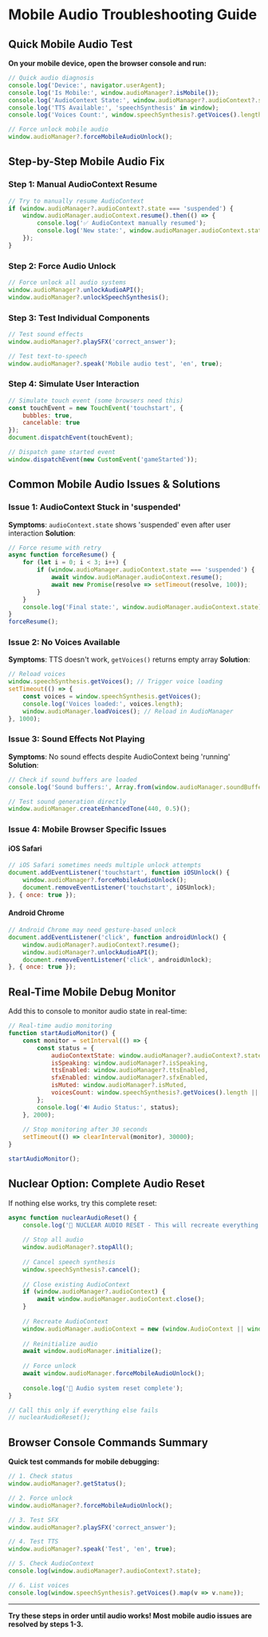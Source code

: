 # Mobile Audio Troubleshooting Guide

## Quick Mobile Audio Test

**On your mobile device, open the browser console and run:**

```javascript
// Quick audio diagnosis
console.log('Device:', navigator.userAgent);
console.log('Is Mobile:', window.audioManager?.isMobile());
console.log('AudioContext State:', window.audioManager?.audioContext?.state);
console.log('TTS Available:', 'speechSynthesis' in window);
console.log('Voices Count:', window.speechSynthesis?.getVoices().length || 0);

// Force unlock mobile audio
window.audioManager?.forceMobileAudioUnlock();
```

## Step-by-Step Mobile Audio Fix

### Step 1: Manual AudioContext Resume
```javascript
// Try to manually resume AudioContext
if (window.audioManager?.audioContext?.state === 'suspended') {
    window.audioManager.audioContext.resume().then(() => {
        console.log('✅ AudioContext manually resumed');
        console.log('New state:', window.audioManager.audioContext.state);
    });
}
```

### Step 2: Force Audio Unlock
```javascript
// Force unlock all audio systems
window.audioManager?.unlockAudioAPI();
window.audioManager?.unlockSpeechSynthesis();
```

### Step 3: Test Individual Components
```javascript
// Test sound effects
window.audioManager?.playSFX('correct_answer');

// Test text-to-speech
window.audioManager?.speak('Mobile audio test', 'en', true);
```

### Step 4: Simulate User Interaction
```javascript
// Simulate touch event (some browsers need this)
const touchEvent = new TouchEvent('touchstart', {
    bubbles: true,
    cancelable: true
});
document.dispatchEvent(touchEvent);

// Dispatch game started event
window.dispatchEvent(new CustomEvent('gameStarted'));
```

## Common Mobile Audio Issues & Solutions

### Issue 1: AudioContext Stuck in 'suspended'
**Symptoms**: `audioContext.state` shows 'suspended' even after user interaction
**Solution**: 
```javascript
// Force resume with retry
async function forceResume() {
    for (let i = 0; i < 3; i++) {
        if (window.audioManager.audioContext.state === 'suspended') {
            await window.audioManager.audioContext.resume();
            await new Promise(resolve => setTimeout(resolve, 100));
        }
    }
    console.log('Final state:', window.audioManager.audioContext.state);
}
forceResume();
```

### Issue 2: No Voices Available
**Symptoms**: TTS doesn't work, `getVoices()` returns empty array
**Solution**:
```javascript
// Reload voices
window.speechSynthesis.getVoices(); // Trigger voice loading
setTimeout(() => {
    const voices = window.speechSynthesis.getVoices();
    console.log('Voices loaded:', voices.length);
    window.audioManager.loadVoices(); // Reload in AudioManager
}, 1000);
```

### Issue 3: Sound Effects Not Playing
**Symptoms**: No sound effects despite AudioContext being 'running'
**Solution**:
```javascript
// Check if sound buffers are loaded
console.log('Sound buffers:', Array.from(window.audioManager.soundBuffers.keys()));

// Test sound generation directly
window.audioManager.createEnhancedTone(440, 0.5)();
```

### Issue 4: Mobile Browser Specific Issues

#### iOS Safari
```javascript
// iOS Safari sometimes needs multiple unlock attempts
document.addEventListener('touchstart', function iOSUnlock() {
    window.audioManager?.forceMobileAudioUnlock();
    document.removeEventListener('touchstart', iOSUnlock);
}, { once: true });
```

#### Android Chrome
```javascript
// Android Chrome may need gesture-based unlock
document.addEventListener('click', function androidUnlock() {
    window.audioManager?.audioContext?.resume();
    window.audioManager?.unlockAudioAPI();
    document.removeEventListener('click', androidUnlock);
}, { once: true });
```

## Real-Time Mobile Debug Monitor

Add this to console to monitor audio state in real-time:

```javascript
// Real-time audio monitoring
function startAudioMonitor() {
    const monitor = setInterval(() => {
        const status = {
            audioContextState: window.audioManager?.audioContext?.state,
            isSpeaking: window.audioManager?.isSpeaking,
            ttsEnabled: window.audioManager?.ttsEnabled,
            sfxEnabled: window.audioManager?.sfxEnabled,
            isMuted: window.audioManager?.isMuted,
            voicesCount: window.speechSynthesis?.getVoices().length || 0
        };
        console.log('🔊 Audio Status:', status);
    }, 2000);
    
    // Stop monitoring after 30 seconds
    setTimeout(() => clearInterval(monitor), 30000);
}

startAudioMonitor();
```

## Nuclear Option: Complete Audio Reset

If nothing else works, try this complete reset:

```javascript
async function nuclearAudioReset() {
    console.log('🚨 NUCLEAR AUDIO RESET - This will recreate everything');
    
    // Stop all audio
    window.audioManager?.stopAll();
    
    // Cancel speech synthesis
    window.speechSynthesis?.cancel();
    
    // Close existing AudioContext
    if (window.audioManager?.audioContext) {
        await window.audioManager.audioContext.close();
    }
    
    // Recreate AudioContext
    window.audioManager.audioContext = new (window.AudioContext || window.webkitAudioContext)();
    
    // Reinitialize audio
    await window.audioManager.initialize();
    
    // Force unlock
    await window.audioManager.forceMobileAudioUnlock();
    
    console.log('🔄 Audio system reset complete');
}

// Call this only if everything else fails
// nuclearAudioReset();
```

## Browser Console Commands Summary

**Quick test commands for mobile debugging:**

```javascript
// 1. Check status
window.audioManager?.getStatus();

// 2. Force unlock
window.audioManager?.forceMobileAudioUnlock();

// 3. Test SFX
window.audioManager?.playSFX('correct_answer');

// 4. Test TTS
window.audioManager?.speak('Test', 'en', true);

// 5. Check AudioContext
console.log(window.audioManager?.audioContext?.state);

// 6. List voices
console.log(window.speechSynthesis?.getVoices().map(v => v.name));
```

---

**Try these steps in order until audio works! Most mobile audio issues are resolved by steps 1-3.**
